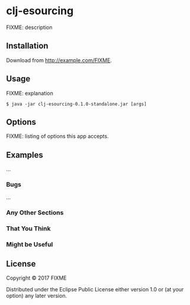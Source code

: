 # clj-esourcing

FIXME: description

## Installation

Download from http://example.com/FIXME.

## Usage

FIXME: explanation

    $ java -jar clj-esourcing-0.1.0-standalone.jar [args]

## Options

FIXME: listing of options this app accepts.

## Examples

...

### Bugs

...

### Any Other Sections
### That You Think
### Might be Useful

## License

Copyright © 2017 FIXME

Distributed under the Eclipse Public License either version 1.0 or (at
your option) any later version.
